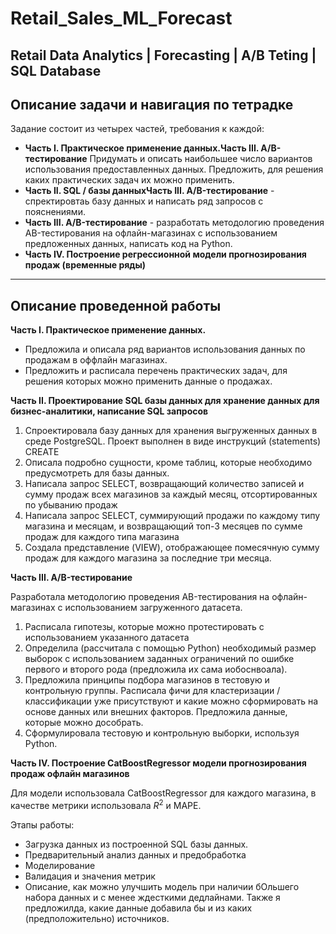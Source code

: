 # Retail_Sales_ML_Forecast
## Retail Data Analytics | Forecasting | A/B Teting | SQL Database

## Описание задачи и навигация по тетрадке

Задание состоит из четырех частей, требования к каждой: 
- **Часть I. Практическое применение данных.Часть III. A/B-тестирование** Придумать и описать наибольшее число вариантов использования предоставленных данных. Предложить, для решения каких практических задач их можно применить.
- **Часть II. SQL / базы данныхЧасть III. A/B-тестирование** - спректировтаь базу данных и написать ряд запросов с пояснениями.
- **Часть III. A/B-тестирование** - разработать методологию проведения AB-тестирования на офлайн-магазинах с использованием предложенных данных, написать код на Python.
- **Часть IV. Построение регрессионной модели прогнозирования продаж (временные ряды)** 
____________

## Описание проведенной работы

**Часть I. Практическое применение данных.** 

- Предложила и описала ряд вариантов использования данных по продажам в оффлайн магазинах.
- Предложить и расписала перечень практических задач, для решения которых можно применить данные о продажах.

**Часть II. Проектирование SQL базы данных для хранение данных для бизнес-аналитики, написание SQL запросов** 

1. Спроектировала базу данных для хранения выгруженных данных в среде PostgreSQL. Проект выполнен в виде инструкций (statements) CREATE
2. Описала подробно сущности, кроме таблиц, которые необходимо предусмотреть для базы данных. 
3. Написала запрос SELECT, возвращающий количество записей и сумму продаж всех магазинов за каждый месяц, отсортированных по убыванию продаж
4. Написала запрос SELECT, суммирующий продажи по каждому типу магазина и месяцам, и возвращающий топ-3 месяцев по сумме продаж для каждого типа магазина
5. Создала представление (VIEW), отображающее помесячную сумму продаж для каждого магазина за последние три месяца.

**Часть III. A/B-тестирование**

Разработала методологию проведения AB-тестирования на офлайн-магазинах с использованием загруженного датасета.
1. Расписала гипотезы, которые можно протестировать с использованием указанного датасета
2. Определила (рассчитала с помощью Python) необходимый размер выборок с использованием заданных ограничений по ошибке первого и второго рода (предложила их сама иобоснвоала).
3. Предложила принципы подбора магазинов в тестовую и контрольную группы. Расписала фичи для кластеризации / классификации уже присутствуют и какие можно сформировать на основе данных или внешних факторов. Предложила данные, которые можно дособрать.
5. Сформулировала тестовую и контрольную выборки, используя Python.

**Часть IV. Построение CatBoostRegressor модели прогнозирования продаж офлайн магазинов**

Для модели использовала CatBoostRegressor для каждого магазина, в качестве метрики использовала $R^2$ и MAPE. 

Этапы работы:
- Загрузка данных из построенной SQL базы данных.
- Предварительный анализ данных и предобработка
- Моделирование 
- Валидация и значения метрик
- Описание, как можно улучшить модель при наличии бОльшего набора данных и с менее ждесткими дедлайнами. Также я предложилда, какие данные добавила бы  и из каких (предположительно) источников.


